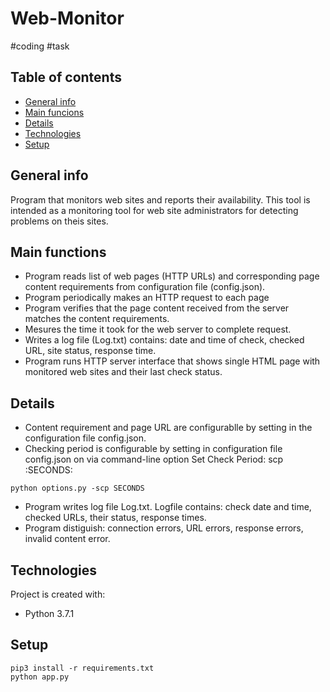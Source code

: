 # Web-Monitor
#coding #task

## Table of contents
* [General info](#general-info)
* [Main funcions](#main-functions)
* [Details](#details)
* [Technologies](#technologies)
* [Setup](#setup)

## General info
Program that monitors web sites and reports
their availability. This tool is intended 
as a monitoring tool for web site 
administrators for detecting problems on
theis sites.

## Main functions
* Program reads list of web pages (HTTP URLs)
and corresponding page content requirements 
from configuration file (config.json).
* Program periodically makes an HTTP request 
to each page
* Program verifies that the page content
received from the server matches the content
requirements.  
* Mesures the time it took for the web server
to complete request.  
* Writes a log file (Log.txt) contains: date and 
time of check, checked URL, site status, response time.
* Program runs  HTTP server interface that
shows single HTML page with monitored web sites and 
their last check status.

## Details
* Content requirement and page URL are configurablle by 
setting in the configuration file config.json.  
* Checking period is configurable by setting in configuration
file config.json on via command-line option Set Check Period:
scp :SECONDS:<int>
    
```
python options.py -scp SECONDS
```

* Program writes log file Log.txt. Logfile contains: 
check date and time, checked URLs, their status, 
response times.
* Program distiguish: connection errors, URL errors, 
response errors, invalid content error.

    
## Technologies
Project is created with:
* Python 3.7.1


## Setup

```
pip3 install -r requirements.txt
python app.py
```
